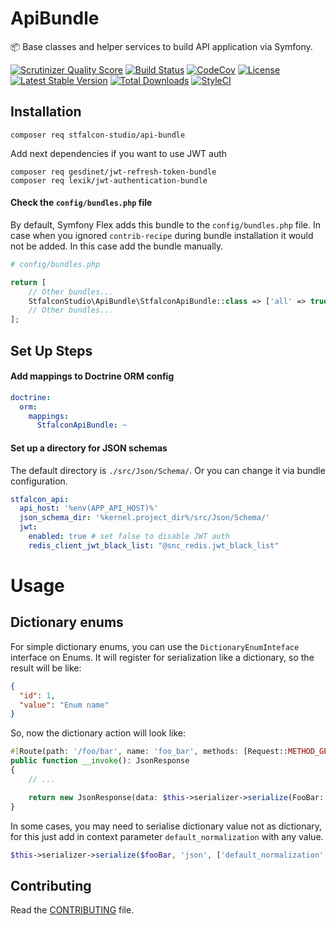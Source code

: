# ApiBundle

:package: Base classes and helper services to build API application via Symfony.

[![Scrutinizer Quality Score](https://img.shields.io/scrutinizer/g/stfalcon-studio/ApiBundle.svg?style=flat-square)](https://scrutinizer-ci.com/g/stfalcon-studio/ApiBundle/)
[![Build Status](https://img.shields.io/github/actions/workflow/status/stfalcon-studio/ApiBundle/ci.yaml?branch=main&style=flat-square)](https://github.com/stfalcon-studio/ApiBundle/actions?query=workflow%3ACI+branch%3Amain+)
[![CodeCov](https://img.shields.io/codecov/c/github/stfalcon-studio/ApiBundle.svg?style=flat-square)](https://codecov.io/github/stfalcon-studio/ApiBundle)
[![License](https://img.shields.io/packagist/l/stfalcon-studio/api-bundle.svg?style=flat-square)](https://packagist.org/packages/stfalcon-studio/api-bundle)
[![Latest Stable Version](https://img.shields.io/packagist/v/stfalcon-studio/api-bundle.svg?style=flat-square)](https://packagist.org/packages/stfalcon-studio/api-bundle)
[![Total Downloads](https://img.shields.io/packagist/dt/stfalcon-studio/api-bundle.svg?style=flat-square)](https://packagist.org/packages/stfalcon-studio/api-bundle)
[![StyleCI](https://styleci.io/repos/257974142/shield?style=flat-square)](https://styleci.io/repos/257974142)

## Installation

```
composer req stfalcon-studio/api-bundle
```

Add next dependencies if you want to use JWT auth

```
composer req gesdinet/jwt-refresh-token-bundle
composer req lexik/jwt-authentication-bundle
```

#### Check the `config/bundles.php` file

By default, Symfony Flex adds this bundle to the `config/bundles.php` file.
In case when you ignored `contrib-recipe` during bundle installation it would not be added. In this case add the bundle manually.

```php
# config/bundles.php

return [
    // Other bundles...
    StfalconStudio\ApiBundle\StfalconApiBundle::class => ['all' => true],
    // Other bundles...
];
```

## Set Up Steps

#### Add mappings to Doctrine ORM config

```yaml
doctrine:
  orm:
    mappings:
      StfalconApiBundle: ~
```

#### Set up a directory for JSON schemas

The default directory is `./src/Json/Schema/`. Or you can change it via bundle configuration.

```yaml
stfalcon_api:
  api_host: '%env(APP_API_HOST)%'
  json_schema_dir: '%kernel.project_dir%/src/Json/Schema/'
  jwt:
    enabled: true # set false to disable JWT auth 
    redis_client_jwt_black_list: "@snc_redis.jwt_black_list"
```

# Usage
## Dictionary enums
For simple dictionary enums, you can use the `DictionaryEnumInteface` interface on Enums.
It will register for serialization like a dictionary, so the result will be like:
```json
{
  "id": 1,
  "value": "Enum name"
}
```

So, now the dictionary action will look like:
```php
#[Route(path: '/foo/bar', name: 'foo_bar', methods: [Request::METHOD_GET])]
public function __invoke(): JsonResponse
{
    // ...

    return new JsonResponse(data: $this->serializer->serialize(FooBar::cases()), json: true);
}
```

In some cases, you may need to serialise dictionary value not as dictionary, for this just add in context parameter `default_normalization` with any value.
```php
$this->serializer->serialize($fooBar, 'json', ['default_normalization' => true]);
```

## Contributing

Read the [CONTRIBUTING](https://github.com/stfalcon-studio/ApiBundle/blob/main/.github/CONTRIBUTING.md) file.
